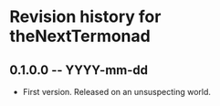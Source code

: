 # Revision history for theNextTermonad

## 0.1.0.0 -- YYYY-mm-dd

* First version. Released on an unsuspecting world.
